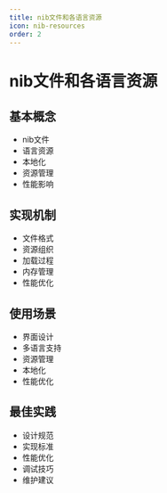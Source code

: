 ```yaml
---
title: nib文件和各语言资源
icon: nib-resources
order: 2
---
```


# nib文件和各语言资源

## 基本概念
- nib文件
- 语言资源
- 本地化
- 资源管理
- 性能影响

## 实现机制
- 文件格式
- 资源组织
- 加载过程
- 内存管理
- 性能优化

## 使用场景
- 界面设计
- 多语言支持
- 资源管理
- 本地化
- 性能优化

## 最佳实践
- 设计规范
- 实现标准
- 性能优化
- 调试技巧
- 维护建议
